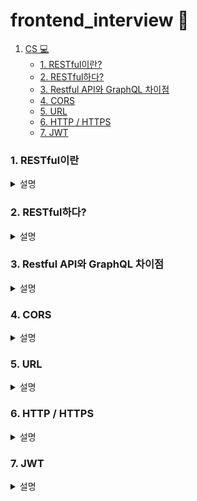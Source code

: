 # frontend_interview 🎤

1. [CS 💻 ]()   
    - [1. RESTful이란?](#1-RESTful이란)   
    - [2. RESTful하다?](#2-RESTful하다?)
    - [3. Restful API와 GraphQL 차이점](#3-Restful-API와-GraphQL-차이점)
    - [4. CORS](#4-CORS)
    - [5. URL](#5-URL?)
    - [6. HTTP / HTTPS](#6-HTTP-/-HTTPS?)
    - [7. JWT](#7-JWT?)

### 1. RESTful이란
<details>
<summary>설명</summary>
REST(REpresentational State Transfer)ful API는 HTTP 통신에서 어떤 차원에 대한 CRUD 요청을 Resource와 Method로 표현하여 특정한 형태로 전달하는 방식<br/>
<br/>
RESTful API는 아래와 같다.<br/>
- Resource(자원, URI)<br/>
- Method(요청 방식, GET or POST 등)<br/>
- Representation of Resource(자원의 형태, JSON or XML 등)

---

**CRUD Operation**<br/>
1. Create : 생성(POST)<br/>
2. Read : 조회(GET)<br/>
3. Update : 수정(PUT)<br/>
4. Delete : 삭제(DELETE)<br/>
5. HEAD: header 정보 조회(HEAD)
</details>

### 2. RESTful하다?

<details>
<summary>설명</summary>
많은 API 개발자들은 RESTful한 API란, ‘각 구성요소들의 역할이 완벽하게 분리되어 있는 것’ 이라고 한다. URI는 각 리소스(자원)를 명확하게 인식할 수 있도록 용이한 표현방식을 가져야 하며, 각 리소스에 대한 행위(메소드)를 HTTP 메소드를 이용하여 Uniform(일관성)하게 정의할 수 있어야 한다. 
</details>

### 3. Restful API와 GraphQL 차이점

<details>
<summary>설명</summary>
RESTful API 는 Resource 마다 하나의 Endpoint 를 가지고, 그 Endpoint 에서 그 Resource 에 대한 거의 모든 것을 담당한다. 반면, GraphQL 은 전체 API 를 위해서 단 하나의 Endpoint 만을 사용한다. <br/>
<br/>
Restful API 는 하나의 Endpoint 에서 돌려줄 수 있는 응답의 구조가 정해져 있는 경우가 많다. 반면, GraphQL 은 사용자가 응답의 구조를 자신이 원하는 방식으로 바꿀 수 있다.

---
**GraphQL?**

GraphQL 은 Graph Query Language 의 줄임말이다.

GraphQL 은 Query Language 중에서도 **Server API 를 통해 정보를 주고받기 위해 사용하는 Query Language** 이다.

```
Restful API 로는 다양한 기종에서 필요한 정보들을 일일히 구현하는 것이 힘들었다. 
예를 들어 IOS 와 Android 에서 필요한 정보들이 조금씩 달랐고, 그 다른 부분마다 API를 구현하는 것이 힘들었다.
```

</details>

### 4. CORS

<details><summary>설명
</summary>

Cross-Origin Resource Sharing(CORS)은 추가적인 HTTP header를 사용해서 애플리케이션이 다른 origin의 리소스에 접근할 수 있도록 하는 메커니즘을 말 한다. 하지만 다른 origin에서 내 리소스에 함부로 접근하지 못하게 하기 위해 사용된다.

</details>

### 5. URL

<details><summary>설명
</summary>

네트워크 상에서 자원이 어디 있는지를 알려주기 위한 규약 

![url](https://user-images.githubusercontent.com/64053930/145674613-3725786d-dd58-402c-9d94-4310f0bf370c.png)<br/>
(이미지 출처: https://beomy.github.io/tech/browser/cors/)
</details>

### 6. HTTP / HTTPS

<details><summary>설명
</summary>

- http<br/>
    서버/클라이언트 모델을 따라 데이터를 주고 받기 위한 프로토콜
    
- https<br/>
    HTTP에 데이터 암호화가 추가된 프로토콜

</details>

### 7. JWT

<details><summary>설명
</summary>

선택적 서명 및 선택적 암호화를 사용하여 데이터를 만들기 위한 인터넷 표준으로, 페이로드는 몇몇 클레임(claim) 표명(assert)을 처리하는 JSON을 보관하고 있다. 토큰은 비공개 시크릿 키 또는 공개/비공개 키를 사용하여 서명된다.

JSON 객체를 사용해 입장권을 발급해준다고 생각하면 된다.

</details>
